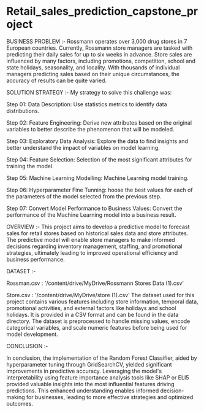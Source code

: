 # Retail_sales_prediction_capstone_project

BUSINESS PROBLEM :- Rossmann operates over 3,000 drug stores in 7 European countries. Currently, Rossmann store managers are tasked with predicting their daily sales for up to six weeks in advance. Store sales are influenced by many factors, including promotions, competition, school and state holidays, seasonality, and locality. With thousands of individual managers predicting sales based on their unique circumstances, the accuracy of results can be quite varied.

SOLUTION STRATEGY :- My strategy to solve this challenge was:

Step 01: Data Description: Use statistics metrics to identify data distributions.

Step 02: Feature Engineering: Derive new attributes based on the original variables to better describe the phenomenon that will be modeled.

Step 03: Exploratory Data Analysis: Explore the data to find insights and better understand the impact of variables on model learning.

Step 04: Feature Selection: Selection of the most significant attributes for training the model.

Step 05: Machine Learning Modelling: Machine Learning model training.

Step 06: Hyperparameter Fine Tunning: hoose the best values for each of the parameters of the model selected from the previous step.

Step 07: Convert Model Performance to Business Values: Convert the performance of the Machine Learning model into a business result.

OVERVIEW :- This project aims to develop a predictive model to forecast sales for retail stores based on historical sales data and store attributes. The predictive model will enable store managers to make informed decisions regarding inventory management, staffing, and promotional strategies, ultimately leading to improved operational efficiency and business performance.

DATASET :- 

Rossman.csv : '/content/drive/MyDrive/Rossmann Stores Data (1).csv'

Store.csv : '/content/drive/MyDrive/store (1).csv'
The dataset used for this project contains various features including store information, temporal data, promotional activities, and external factors like holidays and school holidays. It is provided in a CSV format and can be found in the data directory. The dataset is preprocessed to handle missing values, encode categorical variables, and scale numeric features before being used for model development.

CONCLUSION :-

In conclusion, the implementation of the Random Forest Classifier, aided by hyperparameter tuning through GridSearchCV, yielded significant improvements in predictive accuracy. Leveraging the model's interpretability using feature importance analysis tools like SHAP or ELI5 provided valuable insights into the most influential features driving predictions. This enhanced understanding enables informed decision-making for businesses, leading to more effective strategies and optimized outcomes.
